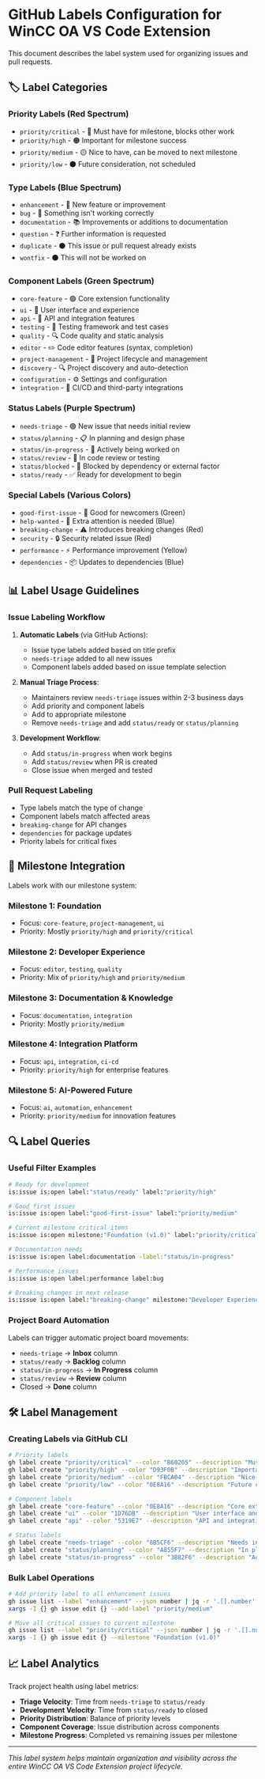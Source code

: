 # GitHub Labels Configuration for WinCC OA VS Code Extension

This document describes the label system used for organizing issues and pull requests.

## 🏷️ **Label Categories**

### **Priority Labels** (Red Spectrum)

- `priority/critical` - 🔴 Must have for milestone, blocks other work
- `priority/high` - 🟠 Important for milestone success  
- `priority/medium` - 🟡 Nice to have, can be moved to next milestone
- `priority/low` - ⚫ Future consideration, not scheduled

### **Type Labels** (Blue Spectrum)

- `enhancement` - 🔵 New feature or improvement
- `bug` - 🔴 Something isn't working correctly
- `documentation` - 📚 Improvements or additions to documentation
- `question` - ❓ Further information is requested
- `duplicate` - ⚫ This issue or pull request already exists
- `wontfix` - ⚫ This will not be worked on

### **Component Labels** (Green Spectrum)

- `core-feature` - 🟢 Core extension functionality
- `ui` - 🎨 User interface and experience  
- `api` - 🔌 API and integration features
- `testing` - 🧪 Testing framework and test cases
- `quality` - 🔍 Code quality and static analysis
- `editor` - ✏️ Code editor features (syntax, completion)
- `project-management` - 📁 Project lifecycle and management
- `discovery` - 🔍 Project discovery and auto-detection
- `configuration` - ⚙️ Settings and configuration
- `integration` - 🔗 CI/CD and third-party integrations

### **Status Labels** (Purple Spectrum)

- `needs-triage` - 🟣 New issue that needs initial review
- `status/planning` - 📋 In planning and design phase
- `status/in-progress` - 🔄 Actively being worked on
- `status/review` - 👀 In code review or testing
- `status/blocked` - 🚫 Blocked by dependency or external factor
- `status/ready` - ✅ Ready for development to begin

### **Special Labels** (Various Colors)

- `good-first-issue` - 🌱 Good for newcomers (Green)
- `help-wanted` - 🙋 Extra attention is needed (Blue)  
- `breaking-change` - ⚠️ Introduces breaking changes (Red)
- `security` - 🔒 Security related issue (Red)
- `performance` - ⚡ Performance improvement (Yellow)
- `dependencies` - 📦 Updates to dependencies (Blue)

## 📊 **Label Usage Guidelines**

### **Issue Labeling Workflow**

1. **Automatic Labels** (via GitHub Actions):
   - Issue type labels added based on title prefix
   - `needs-triage` added to all new issues
   - Component labels added based on issue template selection

2. **Manual Triage Process**:
   - Maintainers review `needs-triage` issues within 2-3 business days
   - Add priority and component labels
   - Add to appropriate milestone
   - Remove `needs-triage` and add `status/ready` or `status/planning`

3. **Development Workflow**:
   - Add `status/in-progress` when work begins
   - Add `status/review` when PR is created
   - Close issue when merged and tested

### **Pull Request Labeling**

- Type labels match the type of change
- Component labels match affected areas
- `breaking-change` for API changes
- `dependencies` for package updates
- Priority labels for critical fixes

## 🎯 **Milestone Integration**

Labels work with our milestone system:

### **Milestone 1: Foundation**

- Focus: `core-feature`, `project-management`, `ui`
- Priority: Mostly `priority/high` and `priority/critical`

### **Milestone 2: Developer Experience**

- Focus: `editor`, `testing`, `quality`
- Priority: Mix of `priority/high` and `priority/medium`

### **Milestone 3: Documentation & Knowledge**

- Focus: `documentation`, `integration`
- Priority: Mostly `priority/medium`

### **Milestone 4: Integration Platform**

- Focus: `api`, `integration`, `ci-cd`
- Priority: `priority/high` for enterprise features

### **Milestone 5: AI-Powered Future**

- Focus: `ai`, `automation`, `enhancement`
- Priority: `priority/medium` for innovation features

## 🔍 **Label Queries**

### **Useful Filter Examples**

```bash
# Ready for development
is:issue is:open label:"status/ready" label:"priority/high"

# Good first issues
is:issue is:open label:"good-first-issue" label:"priority/medium"

# Current milestone critical items  
is:issue is:open milestone:"Foundation (v1.0)" label:"priority/critical"

# Documentation needs
is:issue is:open label:documentation -label:"status/in-progress"

# Performance issues
is:issue is:open label:performance label:bug

# Breaking changes in next release
is:issue is:open label:"breaking-change" milestone:"Developer Experience (v1.5)"
```

### **Project Board Automation**

Labels can trigger automatic project board movements:

- `needs-triage` → **Inbox** column
- `status/ready` → **Backlog** column  
- `status/in-progress` → **In Progress** column
- `status/review` → **Review** column
- Closed → **Done** column

## 🛠️ **Label Management**

### **Creating Labels via GitHub CLI**

```bash
# Priority labels
gh label create "priority/critical" --color "B60205" --description "Must have for milestone"
gh label create "priority/high" --color "D93F0B" --description "Important for milestone success"
gh label create "priority/medium" --color "FBCA04" --description "Nice to have, can be moved"
gh label create "priority/low" --color "0E8A16" --description "Future consideration"

# Component labels  
gh label create "core-feature" --color "0E8A16" --description "Core extension functionality"
gh label create "ui" --color "1D76DB" --description "User interface and experience"
gh label create "api" --color "5319E7" --description "API and integration features"

# Status labels
gh label create "needs-triage" --color "8B5CF6" --description "Needs initial review"
gh label create "status/planning" --color "A855F7" --description "In planning phase"
gh label create "status/in-progress" --color "3B82F6" --description "Actively being worked on"
```

### **Bulk Label Operations**

```bash
# Add priority label to all enhancement issues
gh issue list --label "enhancement" --json number | jq -r '.[].number' | \
xargs -I {} gh issue edit {} --add-label "priority/medium"

# Move all critical issues to current milestone
gh issue list --label "priority/critical" --json number | jq -r '.[].number' | \
xargs -I {} gh issue edit {} --milestone "Foundation (v1.0)"
```

## 📈 **Label Analytics**

Track project health using label metrics:

- **Triage Velocity**: Time from `needs-triage` to `status/ready`
- **Development Velocity**: Time from `status/ready` to closed
- **Priority Distribution**: Balance of priority levels
- **Component Coverage**: Issue distribution across components
- **Milestone Progress**: Completed vs remaining issues per milestone

---

*This label system helps maintain organization and visibility across the entire WinCC OA VS Code Extension project lifecycle.*
